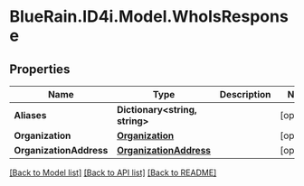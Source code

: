 # BlueRain.ID4i.Model.WhoIsResponse
## Properties

Name | Type | Description | Notes
------------ | ------------- | ------------- | -------------
**Aliases** | **Dictionary&lt;string, string&gt;** |  | [optional] 
**Organization** | [**Organization**](Organization.md) |  | [optional] 
**OrganizationAddress** | [**OrganizationAddress**](OrganizationAddress.md) |  | [optional] 

[[Back to Model list]](../README.md#documentation-for-models) [[Back to API list]](../README.md#documentation-for-api-endpoints) [[Back to README]](../README.md)


